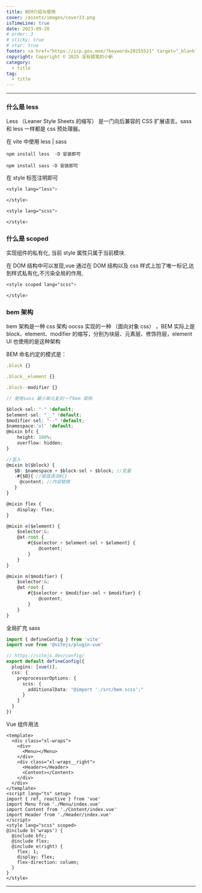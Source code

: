 ```yaml
---
title: BEM介绍与使用
cover: /assets/images/cover23.png
isTimeLine: true
date: 2023-09-20
# order: 3
# sticky: true
# star: true
footer: <a href="https://icp.gov.moe/?keyword=20255521" target="_blank">萌 ICP 备 20255521 号</a>
copyright: Copyright © 2025 没有蜡笔的小新
category:
  - title
tag:
  - title
---
```


---

### 什么是 less

Less （Leaner Style Sheets 的缩写） 是一门向后兼容的 CSS 扩展语言。sass 和 less 一样都是 css 预处理器。

在 vite 中使用 less | sass

```shell
npm install less  -D 安装即可

npm install sass -D 安装即可
```

在 style 标签注明即可

```css
<style lang="less">

</style>
```

```css
<style lang="scss">

</style>
```

### 什么是 scoped

实现组件的私有化, 当前 style 属性只属于当前模块.

在 DOM 结构中可以发现,vue 通过在 DOM 结构以及 css 样式上加了唯一标记,达到样式私有化,不污染全局的作用,

```css
<style scoped lang="scss">

</style>
```

### bem 架构

bem 架构是一种 css 架构 oocss 实现的一种 （面向对象 css） ，BEM 实际上是 block、element、modifier 的缩写，分别为块层、元素层、修饰符层，element UI 也使用的是这种架构

BEM 命名约定的模式是：

```ts
.block {}

.block__element {}

.block--modifier {}

// 使用sass 最小单元复刻一个bem 架构

$block-sel: "-" !default;
$element-sel: "__" !default;
$modifier-sel: "--" !default;
$namespace:'xl' !default;
@mixin bfc {
    height: 100%;
    overflow: hidden;
}

//混入
@mixin b($block) {
   $B: $namespace + $block-sel + $block; //变量
   .#{$B}{ //插值语法#{}
     @content; //内容替换
   }
}

@mixin flex {
    display: flex;
}

@mixin e($element) {
    $selector:&;
    @at-root {
        #{$selector + $element-sel + $element} {
            @content;
        }
    }
}

@mixin m($modifier) {
    $selector:&;
    @at-root {
        #{$selector + $modifier-sel + $modifier} {
            @content;
        }
    }
}

```

全局扩充 sass

```ts
import { defineConfig } from 'vite'
import vue from '@vitejs/plugin-vue'

// https://vitejs.dev/config/
export default defineConfig({
  plugins: [vue()],
  css: {
    preprocessorOptions: {
      scss: {
        additionalData: "@import './src/bem.scss';"
      }
    }
  }
})
```

Vue 组件用法

```vue
<template>
  <div class="xl-wraps">
    <div>
      <Menu></Menu>
    </div>
    <div class="xl-wraps__right">
      <Header></Header>
      <Content></Content>
    </div>
  </div>
</template>
<script lang="ts" setup>
import { ref, reactive } from 'vue'
import Menu from './Menu/index.vue'
import Content from './Content/index.vue'
import Header from './Header/index.vue'
</script>
<style lang="scss" scoped>
@include b('wraps') {
  @include bfc;
  @include flex;
  @include e(right) {
    flex: 1;
    display: flex;
    flex-direction: column;
  }
}
</style>
```

---
